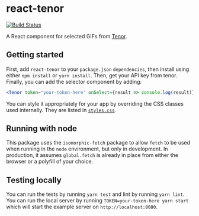 # react-tenor

[![Build Status](https://travis-ci.com/CultureHQ/react-tenor.svg?branch=master)](https://travis-ci.com/CultureHQ/react-tenor)

A React component for selected GIFs from [Tenor](https://tenor.com/gifapi).

## Getting started

First, add `react-tenor` to your `package.json` `dependencies`, then install using either `npm install` or `yarn install`. Then, get your API key from tenor. Finally, you can add the selector component by adding:

```jsx
<Tenor token="your-token-here" onSelect={result => console.log(result)} />
```

You can style it appropriately for your app by overriding the CSS classes used internally. They are listed in [`styles.css`](src/styles.css).

## Running with node

This package uses the `isomorphic-fetch` package to allow `fetch` to be used when running in the `node` environment, but only in development. In production, it assumes `global.fetch` is already in place from either the browser or a polyfill of your choice.

## Testing locally

You can run the tests by running `yarn test` and lint by running `yarn lint`. You can run the local server by running `TOKEN=your-token-here yarn start` which will start the example server on `http://localhost:8080`.
